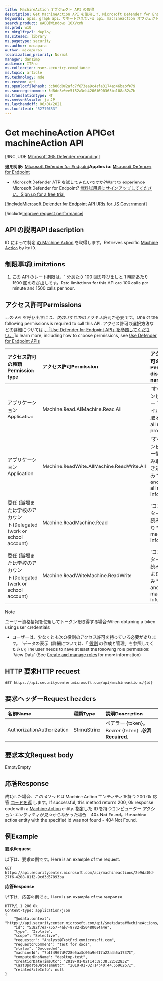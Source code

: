 ```yaml
---
title: MachineAction オブジェクト API の取得
description: Get MachineAction API を使用して、Microsoft Defender for Endpoint の ID で特定の Machine Action を取得する方法について説明します。
keywords: apis、graph api、サポートされている api、machineaction オブジェクト
search.product: eADQiWindows 10XVcnh
ms.prod: w10
ms.mktglfcycl: deploy
ms.sitesec: library
ms.pagetype: security
ms.author: macapara
author: mjcaparas
localization_priority: Normal
manager: dansimp
audience: ITPro
ms.collection: M365-security-compliance
ms.topic: article
MS.technology: mde
ms.custom: api
ms.openlocfilehash: dcb00d0d2afc7f873ea9c4afa3174ac46babf879
ms.sourcegitcommit: 5d8de3e9ee5f52a3eb4206f690365bb108a3247b
ms.translationtype: MT
ms.contentlocale: ja-JP
ms.lasthandoff: 06/04/2021
ms.locfileid: "52770783"
---
```

# <a name="get-machineaction-api"></a><span data-ttu-id="e6732-104">Get machineAction API</span><span class="sxs-lookup"><span data-stu-id="e6732-104">Get machineAction API</span></span>

[!INCLUDE [Microsoft 365 Defender rebranding](../../includes/microsoft-defender.md)]

<span data-ttu-id="e6732-105">**適用対象:** [Microsoft Defender for Endpoint](https://go.microsoft.com/fwlink/?linkid=2154037)</span><span class="sxs-lookup"><span data-stu-id="e6732-105">**Applies to:** [Microsoft Defender for Endpoint](https://go.microsoft.com/fwlink/?linkid=2154037)</span></span>

- <span data-ttu-id="e6732-106">Microsoft Defender ATP を試してみたいですか?</span><span class="sxs-lookup"><span data-stu-id="e6732-106">Want to experience Microsoft Defender for Endpoint?</span></span> [<span data-ttu-id="e6732-107">無料試用版にサインアップしてください。</span><span class="sxs-lookup"><span data-stu-id="e6732-107">Sign up for a free trial.</span></span>](https://www.microsoft.com/microsoft-365/windows/microsoft-defender-atp?ocid=docs-wdatp-exposedapis-abovefoldlink) 

[!include[Microsoft Defender for Endpoint API URIs for US Government](../../includes/microsoft-defender-api-usgov.md)]

[!include[Improve request performance](../../includes/improve-request-performance.md)]


## <a name="api-description"></a><span data-ttu-id="e6732-108">API の説明</span><span class="sxs-lookup"><span data-stu-id="e6732-108">API description</span></span>
<span data-ttu-id="e6732-109">ID によって特定 [の Machine Action](machineaction.md) を取得します。</span><span class="sxs-lookup"><span data-stu-id="e6732-109">Retrieves specific [Machine Action](machineaction.md) by its ID.</span></span>


## <a name="limitations"></a><span data-ttu-id="e6732-110">制限事項</span><span class="sxs-lookup"><span data-stu-id="e6732-110">Limitations</span></span>
1. <span data-ttu-id="e6732-111">この API のレート制限は、1 分あたり 100 回の呼び出しと 1 時間あたり 1500 回の呼び出しです。</span><span class="sxs-lookup"><span data-stu-id="e6732-111">Rate limitations for this API are 100 calls per minute and 1500 calls per hour.</span></span>


## <a name="permissions"></a><span data-ttu-id="e6732-112">アクセス許可</span><span class="sxs-lookup"><span data-stu-id="e6732-112">Permissions</span></span>
<span data-ttu-id="e6732-113">この API を呼び出すには、次のいずれかのアクセス許可が必要です。</span><span class="sxs-lookup"><span data-stu-id="e6732-113">One of the following permissions is required to call this API.</span></span> <span data-ttu-id="e6732-114">アクセス許可の選択方法などの詳細については [、「Use Defender for Endpoint API」を参照してください。](apis-intro.md)</span><span class="sxs-lookup"><span data-stu-id="e6732-114">To learn more, including how to choose permissions, see [Use Defender for Endpoint APIs](apis-intro.md)</span></span>

<span data-ttu-id="e6732-115">アクセス許可の種類</span><span class="sxs-lookup"><span data-stu-id="e6732-115">Permission type</span></span> |   <span data-ttu-id="e6732-116">アクセス許可</span><span class="sxs-lookup"><span data-stu-id="e6732-116">Permission</span></span>  |   <span data-ttu-id="e6732-117">アクセス許可の表示名</span><span class="sxs-lookup"><span data-stu-id="e6732-117">Permission display name</span></span>
:---|:---|:---
<span data-ttu-id="e6732-118">アプリケーション</span><span class="sxs-lookup"><span data-stu-id="e6732-118">Application</span></span> |   <span data-ttu-id="e6732-119">Machine.Read.All</span><span class="sxs-lookup"><span data-stu-id="e6732-119">Machine.Read.All</span></span> |  <span data-ttu-id="e6732-120">'すべてのコンピューター プロファイルを読み取る'</span><span class="sxs-lookup"><span data-stu-id="e6732-120">'Read all machine profiles'</span></span>
<span data-ttu-id="e6732-121">アプリケーション</span><span class="sxs-lookup"><span data-stu-id="e6732-121">Application</span></span> |   <span data-ttu-id="e6732-122">Machine.ReadWrite.All</span><span class="sxs-lookup"><span data-stu-id="e6732-122">Machine.ReadWrite.All</span></span> | <span data-ttu-id="e6732-123">'すべてのコンピューター情報の読み取りと書き込み'</span><span class="sxs-lookup"><span data-stu-id="e6732-123">'Read and write all machine information'</span></span>
<span data-ttu-id="e6732-124">委任 (職場または学校のアカウント)</span><span class="sxs-lookup"><span data-stu-id="e6732-124">Delegated (work or school account)</span></span> | <span data-ttu-id="e6732-125">Machine.Read</span><span class="sxs-lookup"><span data-stu-id="e6732-125">Machine.Read</span></span> | <span data-ttu-id="e6732-126">'コンピューター情報の読み取り'</span><span class="sxs-lookup"><span data-stu-id="e6732-126">'Read machine information'</span></span>
<span data-ttu-id="e6732-127">委任 (職場または学校のアカウント)</span><span class="sxs-lookup"><span data-stu-id="e6732-127">Delegated (work or school account)</span></span> | <span data-ttu-id="e6732-128">Machine.ReadWrite</span><span class="sxs-lookup"><span data-stu-id="e6732-128">Machine.ReadWrite</span></span> | <span data-ttu-id="e6732-129">'コンピューター情報の読み取りおよび書き込み'</span><span class="sxs-lookup"><span data-stu-id="e6732-129">'Read and write machine information'</span></span>

>[!Note]
> <span data-ttu-id="e6732-130">ユーザー資格情報を使用してトークンを取得する場合:</span><span class="sxs-lookup"><span data-stu-id="e6732-130">When obtaining a token using user credentials:</span></span>
>- <span data-ttu-id="e6732-131">ユーザーは、少なくとも次の役割のアクセス許可を持っている必要があります。 'データの表示' (詳細については、「 [役割](user-roles.md) の作成と管理」を参照してください)</span><span class="sxs-lookup"><span data-stu-id="e6732-131">The user needs to have at least the following role permission: 'View Data' (See [Create and manage roles](user-roles.md) for more information)</span></span>

## <a name="http-request"></a><span data-ttu-id="e6732-132">HTTP 要求</span><span class="sxs-lookup"><span data-stu-id="e6732-132">HTTP request</span></span>
```
GET https://api.securitycenter.microsoft.com/api/machineactions/{id}
```

## <a name="request-headers"></a><span data-ttu-id="e6732-133">要求ヘッダー</span><span class="sxs-lookup"><span data-stu-id="e6732-133">Request headers</span></span>

<span data-ttu-id="e6732-134">名前</span><span class="sxs-lookup"><span data-stu-id="e6732-134">Name</span></span> | <span data-ttu-id="e6732-135">種類</span><span class="sxs-lookup"><span data-stu-id="e6732-135">Type</span></span> | <span data-ttu-id="e6732-136">説明</span><span class="sxs-lookup"><span data-stu-id="e6732-136">Description</span></span>
:---|:---|:---
<span data-ttu-id="e6732-137">Authorization</span><span class="sxs-lookup"><span data-stu-id="e6732-137">Authorization</span></span> | <span data-ttu-id="e6732-138">String</span><span class="sxs-lookup"><span data-stu-id="e6732-138">String</span></span> | <span data-ttu-id="e6732-139">ベアラー {token}。</span><span class="sxs-lookup"><span data-stu-id="e6732-139">Bearer {token}.</span></span> <span data-ttu-id="e6732-140">**必須**</span><span class="sxs-lookup"><span data-stu-id="e6732-140">**Required**.</span></span>


## <a name="request-body"></a><span data-ttu-id="e6732-141">要求本文</span><span class="sxs-lookup"><span data-stu-id="e6732-141">Request body</span></span>
<span data-ttu-id="e6732-142">Empty</span><span class="sxs-lookup"><span data-stu-id="e6732-142">Empty</span></span>

## <a name="response"></a><span data-ttu-id="e6732-143">応答</span><span class="sxs-lookup"><span data-stu-id="e6732-143">Response</span></span>
<span data-ttu-id="e6732-144">成功した場合、このメソッドは Machine Action エンティティを持つ 200 Ok 応答 [コードを返](machineaction.md) します。</span><span class="sxs-lookup"><span data-stu-id="e6732-144">If successful, this method returns 200, Ok response code with a [Machine Action](machineaction.md) entity.</span></span> <span data-ttu-id="e6732-145">指定した ID を持つコンピューター アクション エンティティが見つからなかった場合 - 404 Not Found。</span><span class="sxs-lookup"><span data-stu-id="e6732-145">If machine action entity with the specified id was not found - 404 Not Found.</span></span>

## <a name="example"></a><span data-ttu-id="e6732-146">例</span><span class="sxs-lookup"><span data-stu-id="e6732-146">Example</span></span>

<span data-ttu-id="e6732-147">**要求**</span><span class="sxs-lookup"><span data-stu-id="e6732-147">**Request**</span></span>

<span data-ttu-id="e6732-148">以下は、要求の例です。</span><span class="sxs-lookup"><span data-stu-id="e6732-148">Here is an example of the request.</span></span>

```
GET https://api.securitycenter.microsoft.com/api/machineactions/2e9da30d-27f6-4208-81f2-9cd3d67893ba
```

<span data-ttu-id="e6732-149">**応答**</span><span class="sxs-lookup"><span data-stu-id="e6732-149">**Response**</span></span>

<span data-ttu-id="e6732-150">以下は、応答の例です。</span><span class="sxs-lookup"><span data-stu-id="e6732-150">Here is an example of the response.</span></span>


```
HTTP/1.1 200 Ok
Content-type: application/json
{
    "@odata.context": "https://api.securitycenter.microsoft.com/api/$metadata#MachineActions/$entity",
    "id": "5382f7ea-7557-4ab7-9782-d50480024a4e",
    "type": "Isolate",
    "scope": "Selective",
    "requestor": "Analyst@TestPrd.onmicrosoft.com",
    "requestorComment": "test for docs",
    "status": "Succeeded",
    "machineId": "7b1f4967d9728e5aa3c06a9e617a22a4a5a17378",
    "computerDnsName": "desktop-test",
    "creationDateTimeUtc": "2019-01-02T14:39:38.2262283Z",
    "lastUpdateDateTimeUtc": "2019-01-02T14:40:44.6596267Z",
    "relatedFileInfo": null
}


```
